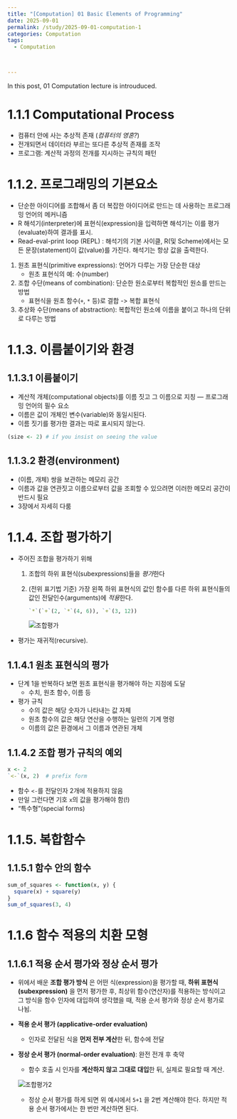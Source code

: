 ```yaml
---
title: "[Computation] 01 Basic Elements of Programming"
date: 2025-09-01
permalink: /study/2025-09-01-computation-1
categories: Computation
tags: 
  - Computation



---
```


In this post, 01 Computation lecture is introuduced. 



# 1.1.1 Computational Process

- 컴퓨터 안에 사는 추상적 존재 (*컴퓨터의 영혼?*)
- 전개되면서 데이터라 부르는 또다른 추상적 존재를 조작
- 프로그램: 계산적 과정의 전개를 지시하는 규칙의 패턴



# 1.1.2. 프로그래밍의 기본요소

- 단순한 아이디어를 조합해서 좀 더 복잡한 아이디어로 만드는 데 사용하는 프로그래밍 언어의 메커니즘
- R 해석기(interpreter)에 표현식(expression)을 입력하면 해석기는 이를 평가(evaluate)하여 결과를 표시.
- Read-eval-print loop (REPL) : 해석기의 기본 사이클, R(및 Scheme)에서는 모든 문장(statement)이 값(value)를 가진다. 해석기는 항상 값을 출력한다.

1. 원초 표현식(primitive expressions): 언어가 다루는 가장 단순한 대상
   - 원초 표현식의 예: 수(number)
2. 조합 수단(means of combination): 단순한 원소로부터 복합적인 원소를 만드는 방법
   - 표현식을 원초 함수(`+`, `*` 등)로 결합 -> 복합 표현식
3. 추상화 수단(means of abstraction): 복합적인 원소에 이름을 붙이고 하나의 단위로 다루는 방법



# 1.1.3. 이름붙이기와 환경

## 1.1.3.1 이름붙이기

- 계산적 개체(computational objects)를 이름 짓고 그 이름으로 지칭 — 프로그래밍 언어의 필수 요소
- 이름은 값이 개체인 변수(variable)와 동일시된다.
- 이름 짓기를 평가한 결과는 따로 표시되지 않는다.

```r
(size <- 2) # if you insist on seeing the value
```

## 1.1.3.2 환경(environment)

- (이름, 개체) 쌍을 보관하는 메모리 공간
- 이름과 값을 연관짓고 이름으로부터 값을 조회할 수 있으려면 이러한 메모리 공간이 반드시 필요
- 3장에서 자세히 다룸



# 1.1.4. 조합 평가하기

- 주어진 조합을 평가하기 위해

  1. 조합의 하위 표현식(subexpressions)들을 *평가*한다

  2. (전위 표기법 기준) 가장 왼쪽 하위 표현식의 값인 함수를 다른 하위 표현식들의 값인 전달인수(arguments)에 *적용*한다.

     ```r
     `*`(`+`(2, `*`(4, 6)), `+`(3, 12))
     ```

     

     ![조합평가](../../images/2025-09-01-computation-1/조합평가.png)

- 평가는 재귀적(recursive).

## 1.1.4.1 원초 표현식의 평가

- 단계 1을 반복하다 보면 원초 표현식을 평가해야 하는 지점에 도달
  - 수치, 원초 함수, 이름 등
- 평가 규칙
  - 수의 값은 해당 숫자가 나타내는 값 자체
  - 원초 함수의 값은 해당 연산을 수행하는 일련의 기계 명령
  - 이름의 값은 환경에서 그 이름과 연관된 개체

## 1.1.4.2 조합 평가 규칙의 예외

```R
x <- 2
`<-`(x, 2)  # prefix form
```

- 함수 `<-`를 전달인자 2개에 적용하지 않음
- 만일 그런다면 기호 `x`의 값을 평가해야 함(!)
- “특수형”(special forms)



# 1.1.5. 복합함수

## 1.1.5.1 함수 안의 함수

```r
sum_of_squares <- function(x, y) {
  square(x) + square(y)
}
sum_of_squares(3, 4)
```



# 1.1.6 함수 적용의 치환 모형

## 1.1.6.1 적용 순서 평가와 정상 순서 평가

- 위에서 배운 **조합 평가 방식** 은 어떤 식(expression)을 평가할 때, **하위 표현식(subexpression)** 을 먼저 평가한 후, 최상위 함수(연산자)를 적용하는 방식이고 그 방식을 함수 인자에 대입하여 생각했을 때, 적용 순서 평가와 정상 순서 평가로 나뉨.

- **적용 순서 평가 (applicative-order evaluation)**

  - 인자로 전달된 식을 **먼저 전부 계산**한 뒤, 함수에 전달

- **정상 순서 평가 (normal-order evaluation)**: 완전 전개 후 축약

  - 함수 호출 시 인자를 **계산하지 않고 그대로 대입**한 뒤, 실제로 필요할 때 계산.

  ![조합평가2](../../images/2025-09-01-computation-1/조합평가2.png)
  
  - 정상 순서 평가를 하게 되면 위 예시에서 `5+1` 을 2번 계산해야 한다. 하지만 적용 순서 평가에서는 한 번만 계산하면 된다.